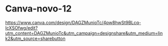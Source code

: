# Canva-novo-12



https://www.canva.com/design/DAGZMunioTc/4pw8hwSt9BLcq-IcXSOfwg/edit?utm_content=DAGZMunioTc&utm_campaign=designshare&utm_medium=link2&utm_source=sharebutton
